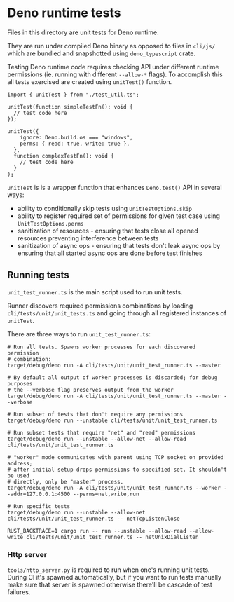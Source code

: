 # Deno runtime tests

Files in this directory are unit tests for Deno runtime.

They are run under compiled Deno binary as opposed to files in `cli/js/` which
are bundled and snapshotted using `deno_typescript` crate.

Testing Deno runtime code requires checking API under different runtime
permissions (ie. running with different `--allow-*` flags). To accomplish this
all tests exercised are created using `unitTest()` function.

```
import { unitTest } from "./test_util.ts";

unitTest(function simpleTestFn(): void {
  // test code here
});

unitTest({
    ignore: Deno.build.os === "windows",
    perms: { read: true, write: true },
  },
  function complexTestFn(): void {
    // test code here
  }
);
```

`unitTest` is is a wrapper function that enhances `Deno.test()` API in several
ways:

-   ability to conditionally skip tests using `UnitTestOptions.skip`
-   ability to register required set of permissions for given test case using
    `UnitTestOptions.perms`
-   sanitization of resources - ensuring that tests close all opened resources
    preventing interference between tests
-   sanitization of async ops - ensuring that tests don't leak async ops by
    ensuring that all started async ops are done before test finishes

## Running tests

`unit_test_runner.ts` is the main script used to run unit tests.

Runner discovers required permissions combinations by loading
`cli/tests/unit/unit_tests.ts` and going through all registered instances of
`unitTest`.

There are three ways to run `unit_test_runner.ts`:

```
# Run all tests. Spawns worker processes for each discovered permission
# combination:
target/debug/deno run -A cli/tests/unit/unit_test_runner.ts --master

# By default all output of worker processes is discarded; for debug purposes
# the --verbose flag preserves output from the worker
target/debug/deno run -A cli/tests/unit/unit_test_runner.ts --master --verbose

# Run subset of tests that don't require any permissions
target/debug/deno run --unstable cli/tests/unit/unit_test_runner.ts

# Run subset tests that require "net" and "read" permissions
target/debug/deno run --unstable --allow-net --allow-read cli/tests/unit/unit_test_runner.ts

# "worker" mode communicates with parent using TCP socket on provided address;
# after initial setup drops permissions to specified set. It shouldn't be used
# directly, only be "master" process.
target/debug/deno run -A cli/tests/unit/unit_test_runner.ts --worker --addr=127.0.0.1:4500 --perms=net,write,run

# Run specific tests
target/debug/deno run --unstable --allow-net cli/tests/unit/unit_test_runner.ts -- netTcpListenClose

RUST_BACKTRACE=1 cargo run -- run --unstable --allow-read --allow-write cli/tests/unit/unit_test_runner.ts -- netUnixDialListen
```

### Http server

`tools/http_server.py` is required to run when one's running unit tests. During
CI it's spawned automatically, but if you want to run tests manually make sure
that server is spawned otherwise there'll be cascade of test failures.
